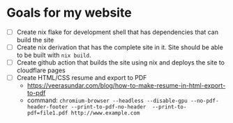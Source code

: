 # Goals for my website

* [ ] Create nix flake for development shell that has dependencies that can build the site
* [ ] Create nix derivation that has the complete site in it. Site should be able to be built with `nix build`.
* [ ] Create github action that builds the site using nix and deploys the site to cloudflare pages
* [ ] Create HTML/CSS resume and export to PDF
    * https://veerasundar.com/blog/how-to-make-resume-in-html-export-to-pdf
    * command: `chromium-browser --headless --disable-gpu --no-pdf-header-footer --print-to-pdf-no-header  --print-to-pdf=file1.pdf http://www.example.com`

